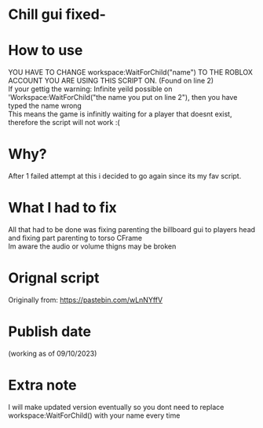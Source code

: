 # Chill gui fixed-
# How to use
YOU HAVE TO CHANGE workspace:WaitForChild("name") TO THE ROBLOX ACCOUNT YOU ARE USING THIS SCRIPT ON. (Found on line 2) <br>
If your gettig the warning: Infinite yeild possible on 'Workspace:WaitForChild("the name you put on line 2"), then you have typed the name wrong<br>
This means the game is infinitly waiting for a player that doesnt exist, therefore the script will not work :(

# Why?
After 1 failed attempt at this i decided to go again since its my fav script.<br>

# What I had to fix
All that had to be done was fixing parenting the billboard gui to players head and fixing part parenting to torso CFrame<br>
Im aware the audio or volume thigns may be broken<br>

# Orignal script
Originally from: https://pastebin.com/wLnNYffV<br>

# Publish date
(working as of 09/10/2023) <br>

# Extra note
I will make updated version eventually so you dont need to replace workspace:WaitForChild() with your name every time<br>
